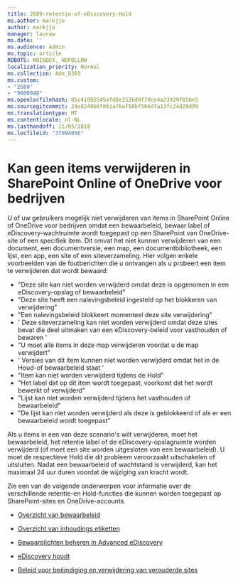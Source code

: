 ```yaml
---
title: 2609-retentie-of-eDiscovery-Hold
ms.author: markjjo
author: markjjo
manager: lauraw
ms.date: ''
ms.audience: Admin
ms.topic: article
ROBOTS: NOINDEX, NOFOLLOW
localization_priority: Normal
ms.collection: Adm_O365
ms.custom:
- "2609"
- "9000048"
ms.openlocfilehash: 85c41995545efd8e1526d9f7dce4a23929f85be5
ms.sourcegitcommit: 24e8248b0f061a76af50bf566d7a13fc24d29d99
ms.translationtype: MT
ms.contentlocale: nl-NL
ms.lasthandoff: 11/05/2019
ms.locfileid: "37994056"
---
```

# <a name="unable-to-delete-items-in-sharepoint-online-or-onedrive-for-business"></a>Kan geen items verwijderen in SharePoint Online of OneDrive voor bedrijven

U of uw gebruikers mogelijk niet verwijderen van items in SharePoint Online of OneDrive voor bedrijven omdat een bewaarbeleid, bewaar label of eDiscovery-wachtruimte wordt toegepast op een SharePoint van OneDrive-site of een specifiek item. Dit omvat het niet kunnen verwijderen van een document, een documentversie, een map, een documentbibliotheek, een lijst, een app, een site of een siteverzameling. Hier volgen enkele voorbeelden van de foutberichten die u ontvangen als u probeert een item te verwijderen dat wordt bewaard:

- "Deze site kan niet worden verwijderd omdat deze is opgenomen in een eDiscovery-opslag of bewaarbeleid"
- "Deze site heeft een nalevingsbeleid ingesteld op het blokkeren van verwijdering"
- "Een nalevingsbeleid blokkeert momenteel deze site verwijdering"
- ' Deze siteverzameling kan niet worden verwijderd omdat deze sites bevat die deel uitmaken van een eDiscovery-beleid voor vasthouden of bewaren '
- "U moet alle items in deze map verwijderen voordat u de map verwijdert"
- ' Versies van dit item kunnen niet worden verwijderd omdat het in de Houd-of bewaarbeleid staat '
- "Item kan niet worden verwijderd tijdens de Hold"
- "Het label dat op dit item wordt toegepast, voorkomt dat het wordt bewerkt of verwijderd"
- "Lijst kan niet worden verwijderd tijdens het vasthouden of bewaarbeleid"
- "De lijst kan niet worden verwijderd als deze is geblokkeerd of als er een bewaarbeleid wordt toegepast"

Als u items in een van deze scenario's wilt verwijderen, moet het bewaarbeleid, het retentie label of de eDiscovery-opslagruimte worden verwijderd (of moet een site worden uitgesloten van een bewaarbeleid). U moet de respectieve Hold die dit probleem veroorzaakt uitschakelen of uitsluiten. Nadat een bewaarbeleid of wachtstand is verwijderd, kan het maximaal 24 uur duren voordat de wijziging van kracht wordt. 

Zie een van de volgende onderwerpen voor informatie over de verschillende retentie-en Hold-functies die kunnen worden toegepast op SharePoint-sites en OneDrive-accounts.

- [Overzicht van bewaarbeleid](https://docs.microsoft.com/microsoft-365/compliance/retention-policies)

- [Overzicht van inhoudings etiketten](https://docs.microsoft.com/microsoft-365/compliance/labels)

- [Bewaarplichten beheren in Advanced eDiscovery](https://docs.microsoft.com/microsoft-365/compliance/managing-holds)

- [eDiscovery houdt](https://docs.microsoft.com/microsoft-365/compliance/ediscovery-cases#step-4-place-content-locations-on-hold)

- [Beleid voor beëindiging en verwijdering van verouderde sites](https://support.office.com/article/Use-policies-for-site-closure-and-deletion-A8280D82-27FD-48C5-9ADF-8A5431208BA5)
